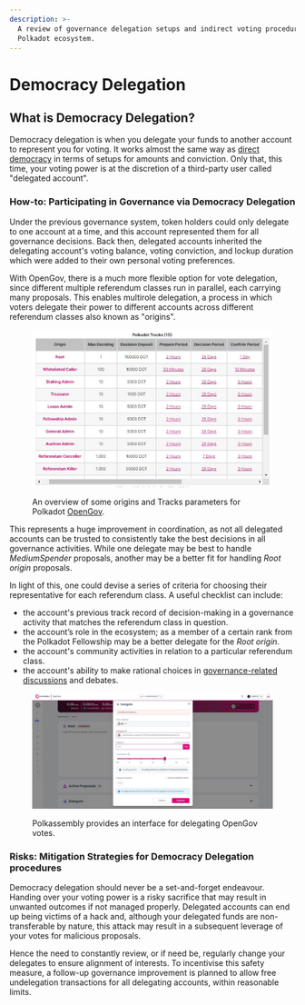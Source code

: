 ```yaml
---
description: >-
  A review of governance delegation setups and indirect voting procedures in the
  Polkadot ecosystem.
---
```


# Democracy Delegation

## What is Democracy Delegation?

Democracy delegation is when you delegate your funds to another account to represent you for voting. It works almost the same way as [direct democracy](direct-democracy.md) in terms of setups for amounts and conviction. Only that, this time, your voting power is at the discretion of a third-party user called "delegated account".



### How-to: Participating in Governance via Democracy Delegation

Under the previous governance system, token holders could only delegate to one account at a time, and this account represented them for all governance decisions. Back then, delegated accounts inherited the delegating account's voting balance, voting conviction, and lockup duration which were added to their own personal voting preferences.&#x20;

With OpenGov, there is a much more flexible option for vote delegation, since different multiple referendum classes run in parallel, each carrying many proposals. This enables multirole delegation, a process in which voters delegate their power to different accounts across different referendum classes also known as "origins".

<figure><img src="../../../.gitbook/assets/O_VOpenGovTracksOrigins.JPG" alt="Origins and Tracks for Polkadot OpenGov Referenda. "><figcaption><p>An overview of some origins and Tracks parameters for Polkadot <a href="https://wiki.polkadot.network/docs/maintain-guides-polkadot-opengov#origins-and-tracks-info">OpenGov</a>.</p></figcaption></figure>

This represents a huge improvement in coordination, as not all delegated accounts can be trusted to consistently take the best decisions in all governance activities. While one delegate may be best to handle _MediumSpender_ proposals, another may be a better fit for handling _Root origin_ proposals.

In light of this, one could devise a series of criteria for choosing their representative for each referendum class. A useful checklist can include:

* the account's previous track record of decision-making in a governance activity that matches the referendum class in question.&#x20;
* the account’s role in the ecosystem; as a member of a certain rank from the Polkadot Fellowship may be a better delegate for the _Root origin_.
* the account's community activities in relation to a particular referendum class.&#x20;
* the account's ability to make rational choices in [governance-related discussions](../../4.social-support/polkassembly.md) and debates.

<figure><img src="../../../.gitbook/assets/O_VDelegationOps.JPG" alt="An interface for delegating democracy votes on Polkassembly."><figcaption><p>Polkassembly provides an interface for delegating OpenGov votes.</p></figcaption></figure>



### **Risks: Mitigation Strategies for** Democracy Delegation procedures

Democracy delegation should never be a set-and-forget endeavour. Handing over your voting power is a risky sacrifice that may result in unwanted outcomes if not managed properly. Delegated accounts can end up being victims of a hack and, although your delegated funds are non-transferable by nature, this attack may result in a subsequent leverage of your votes for malicious proposals.&#x20;

Hence the need to constantly review, or if need be, regularly change your delegates to ensure alignment of interests. To incentivise this safety measure, a follow-up governance improvement is planned to allow free undelegation transactions for all delegating accounts, within reasonable limits.&#x20;

